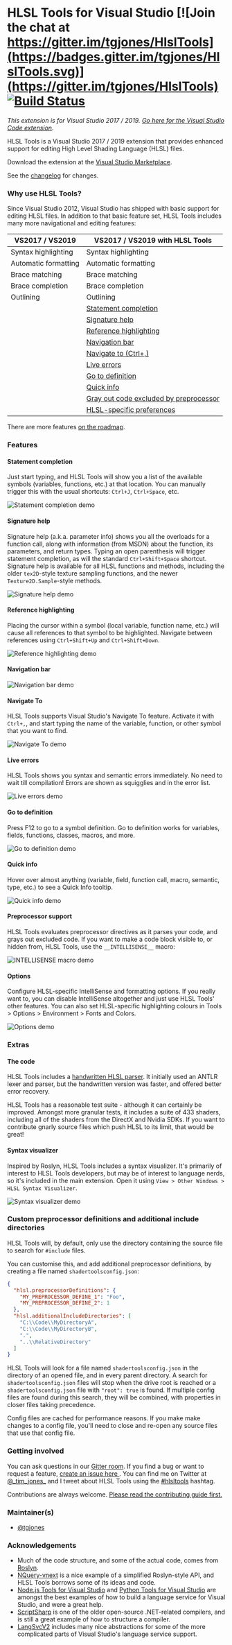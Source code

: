 # HLSL Tools for Visual Studio [![Join the chat at https://gitter.im/tgjones/HlslTools](https://badges.gitter.im/tgjones/HlslTools.svg)](https://gitter.im/tgjones/HlslTools) [![Build Status](https://dev.azure.com/timjones/HlslTools/_apis/build/status/tgjones.HlslTools?branchName=master)](https://dev.azure.com/timjones/HlslTools/_build/latest?definitionId=3&branchName=master)

*This extension is for Visual Studio 2017 / 2019. [Go here for the Visual Studio Code extension](https://github.com/tgjones/HlslTools/tree/master/src/ShaderTools.VSCode).*

HLSL Tools is a Visual Studio 2017 / 2019 extension that provides enhanced support for editing High Level Shading Language (HLSL) files.

Download the extension at the [Visual Studio Marketplace](https://visualstudiogallery.msdn.microsoft.com/75ddd3be-6eda-4433-a850-458b51186658).

See the [changelog](CHANGELOG.md) for changes.

### Why use HLSL Tools?

Since Visual Studio 2012, Visual Studio has shipped with basic support for editing HLSL files.
In addition to that basic feature set, HLSL Tools includes many more navigational and editing features:

| VS2017 / VS2019      | VS2017 / VS2019 with HLSL Tools |
| -------------------- | ------------------------------- |
| Syntax highlighting  | Syntax highlighting             |
| Automatic formatting | Automatic formatting            |
| Brace matching       | Brace matching                  |
| Brace completion     | Brace completion                |
| Outlining            | Outlining                       |
|                      | [Statement completion](#statement-completion) |
|                      | [Signature help](#signature-help) |
|                      | [Reference highlighting](#reference-highlighting) |
|                      | [Navigation bar](#navigation-bar) |
|                      | [Navigate to (Ctrl+,)](#navigate-to) |
|                      | [Live errors](#live-errors) |
|                      | [Go to definition](#go-to-definition) |
|                      | [Quick info](#quick-info) |
|                      | [Gray out code excluded by preprocessor](#preprocessor-support) |
|                      | [HLSL-specific preferences](#options) |

There are more features [on the roadmap](CHANGELOG.md).

### Features

#### Statement completion

Just start typing, and HLSL Tools will show you a list of the available symbols (variables, functions, etc.)
at that location. You can manually trigger this with the usual shortcuts: `Ctrl+J`, `Ctrl+Space`, etc.

![Statement completion demo](art/statement-completion.gif)

#### Signature help

Signature help (a.k.a. parameter info) shows you all the overloads for a function call, along with information (from MSDN)
about the function, its parameters, and return types. Typing an open parenthesis will trigger statement
completion, as will the standard `Ctrl+Shift+Space` shortcut. Signature help is available for all HLSL functions and methods,
including the older `tex2D`-style texture sampling functions, and the newer `Texture2D.Sample`-style methods.

![Signature help demo](art/signature-help.gif)

#### Reference highlighting

Placing the cursor within a symbol (local variable, function name, etc.) will cause all references to
that symbol to be highlighted. Navigate between references using `Ctrl+Shift+Up` and `Ctrl+Shift+Down`.

![Reference highlighting demo](art/reference-highlighting.gif)

#### Navigation bar

![Navigation bar demo](art/navigation-bar.gif)

#### Navigate To

HLSL Tools supports Visual Studio's Navigate To feature. Activate it with `Ctrl+,`, and start typing the name
of the variable, function, or other symbol that you want to find.

![Navigate To demo](art/navigate-to.gif)

#### Live errors

HLSL Tools shows you syntax and semantic errors immediately. No need to wait till compilation!
Errors are shown as squigglies and in the error list.

![Live errors demo](art/live-errors.gif)

#### Go to definition

Press F12 to go to a symbol definition. Go to definition works for variables, fields, functions, classes,
macros, and more.

![Go to definition demo](art/go-to-definition.gif)

#### Quick info

Hover over almost anything (variable, field, function call, macro, semantic, type, etc.) to see a Quick Info tooltip.

![Quick info demo](art/quick-info.gif)

#### Preprocessor support

HLSL Tools evaluates preprocessor directives as it parses your code, and grays out excluded code.
If you want to make a code block visible to, or hidden from, HLSL Tools, use the `__INTELLISENSE__` macro:

![__INTELLISENSE__ macro demo](art/intellisense-macro.gif)

#### Options

Configure HLSL-specific IntelliSense and formatting options. If you really want to, you can disable IntelliSense altogether
and just use HLSL Tools' other features. You can also set HLSL-specific highlighting colours in 
Tools > Options > Environment > Fonts and Colors.

![Options demo](art/options.gif)

### Extras

#### The code

HLSL Tools includes a [handwritten HLSL parser](https://github.com/tgjones/HlslTools/blob/master/src/HlslTools).
It initially used an ANTLR lexer and parser,
but the handwritten version was faster, and offered better error recovery.

HLSL Tools has a reasonable test suite - although it can certainly be improved. Amongst more granular tests,
it includes a suite of 433 shaders, including all of the shaders from the DirectX and Nvidia SDKs.
If you want to contribute gnarly source files which push HLSL to its limit, that would be great!

#### Syntax visualizer

Inspired by Roslyn, HLSL Tools includes a syntax visualizer. It's primarily of interest to HLSL Tools developers,
but may be of interest to language nerds, so it's included in the main extension. Open it using `View > Other Windows > HLSL Syntax Visualizer`.

![Syntax visualizer demo](art/syntax-visualizer.gif)

### Custom preprocessor definitions and additional include directories

HLSL Tools will, by default, only use the directory containing the source file to search for `#include` files.

You can customise this, and add additional preprocessor definitions, by creating a file named `shadertoolsconfig.json`:

``` json
{
  "hlsl.preprocessorDefinitions": {
    "MY_PREPROCESSOR_DEFINE_1": "Foo",
    "MY_PREPROCESSOR_DEFINE_2": 1
  },
  "hlsl.additionalIncludeDirectories": [
    "C:\\Code\\MyDirectoryA",
    "C:\\Code\\MyDirectoryB",
    ".",
    "..\\RelativeDirectory"
  ]
}
```

HLSL Tools will look for a file named `shadertoolsconfig.json` in the directory of an opened file,
and in every parent directory. A search for `shadertoolsconfig.json` files will stop when the drive
root is reached or a `shadertoolsconfig.json` file with `"root": true` is found. If multiple config
files are found during this search, they will be combined, with properties in closer files taking
precedence.

Config files are cached for performance reasons. If you make make changes to a config file,
you'll need to close and re-open any source files that use that config file.

### Getting involved

You can ask questions in our [Gitter room](https://gitter.im/tgjones/HlslTools).
If you find a bug or want to request a feature, [create an issue here ](https://github.com/tgjones/HlslTools/issues).
You can find me on Twitter at [@\_tim_jones\_](https://twitter.com/_tim_jones_) and I tweet about HLSL Tools using the
[#hlsltools](https://twitter.com/hashtag/hlsltools) hashtag.

Contributions are always welcome. [Please read the contributing guide first.](CONTRIBUTING.md)

### Maintainer(s)

* [@tgjones](https://github.com/tgjones)

### Acknowledgements

* Much of the code structure, and some of the actual code, comes from [Roslyn](https://github.com/dotnet/roslyn).
* [NQuery-vnext](https://github.com/terrajobst/nquery-vnext) is a nice example of a simplified Roslyn-style API,
  and HLSL Tools borrows some of its ideas and code.
* [Node.js Tools for Visual Studio](https://github.com/Microsoft/nodejstools) and
  [Python Tools for Visual Studio](https://github.com/Microsoft/PTVS) are amongst the best examples of how to build
  a language service for Visual Studio, and were a great help.
* [ScriptSharp](https://github.com/nikhilk/scriptsharp) is one of the older open-source .NET-related compilers,
  and is still a great example of how to structure a compiler.
* [LangSvcV2](https://github.com/tunnelvisionlabs/LangSvcV2) includes many nice abstractions for some of the more
  complicated parts of Visual Studio's language service support.